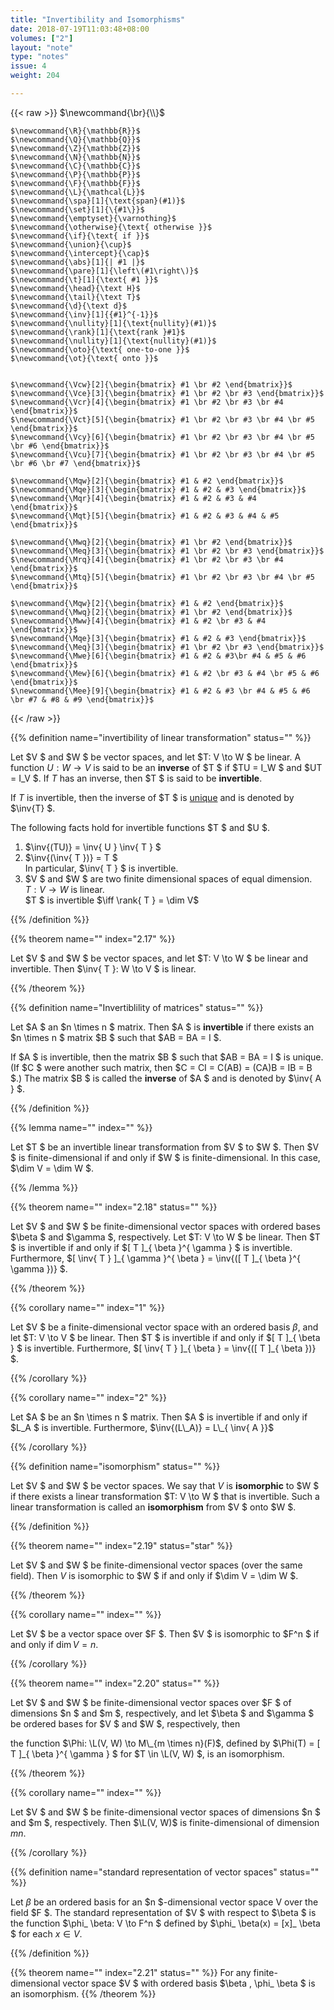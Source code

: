```yaml
---
title: "Invertibility and Isomorphisms"
date: 2018-07-19T11:03:48+08:00
volumes: ["2"]
layout: "note"
type: "notes"
issue: 4
weight: 204

---
```


<!--more-->

<div class="latex-macros">
  {{< raw >}}
    $\newcommand{\br}{\\}$

    $\newcommand{\R}{\mathbb{R}}$
    $\newcommand{\Q}{\mathbb{Q}}$
    $\newcommand{\Z}{\mathbb{Z}}$
    $\newcommand{\N}{\mathbb{N}}$
    $\newcommand{\C}{\mathbb{C}}$
    $\newcommand{\P}{\mathbb{P}}$
    $\newcommand{\F}{\mathbb{F}}$
    $\newcommand{\L}{\mathcal{L}}$
    $\newcommand{\spa}[1]{\text{span}(#1)}$
    $\newcommand{\set}[1]{\{#1\}}$
    $\newcommand{\emptyset}{\varnothing}$
    $\newcommand{\otherwise}{\text{ otherwise }}$
    $\newcommand{\if}{\text{ if }}$
    $\newcommand{\union}{\cup}$
    $\newcommand{\intercept}{\cap}$
    $\newcommand{\abs}[1]{| #1 |}$
    $\newcommand{\pare}[1]{\left\(#1\right\)}$
    $\newcommand{\t}[1]{\text{ #1 }}$
    $\newcommand{\head}{\text H}$
    $\newcommand{\tail}{\text T}$
    $\newcommand{\d}{\text d}$
    $\newcommand{\inv}[1]{{#1}^{-1}}$
    $\newcommand{\nullity}[1]{\text{nullity}(#1)}$
    $\newcommand{\rank}[1]{\text{rank }#1}$
    $\newcommand{\nullity}[1]{\text{nullity}(#1)}$
    $\newcommand{\oto}{\text{ one-to-one }}$
    $\newcommand{\ot}{\text{ onto }}$


    $\newcommand{\Vcw}[2]{\begin{bmatrix} #1 \br #2 \end{bmatrix}}$
    $\newcommand{\Vce}[3]{\begin{bmatrix} #1 \br #2 \br #3 \end{bmatrix}}$
    $\newcommand{\Vcr}[4]{\begin{bmatrix} #1 \br #2 \br #3 \br #4 \end{bmatrix}}$
    $\newcommand{\Vct}[5]{\begin{bmatrix} #1 \br #2 \br #3 \br #4 \br #5 \end{bmatrix}}$
    $\newcommand{\Vcy}[6]{\begin{bmatrix} #1 \br #2 \br #3 \br #4 \br #5 \br #6 \end{bmatrix}}$
    $\newcommand{\Vcu}[7]{\begin{bmatrix} #1 \br #2 \br #3 \br #4 \br #5 \br #6 \br #7 \end{bmatrix}}$

    $\newcommand{\Mqw}[2]{\begin{bmatrix} #1 & #2 \end{bmatrix}}$
    $\newcommand{\Mqe}[3]{\begin{bmatrix} #1 & #2 & #3 \end{bmatrix}}$
    $\newcommand{\Mqr}[4]{\begin{bmatrix} #1 & #2 & #3 & #4 \end{bmatrix}}$
    $\newcommand{\Mqt}[5]{\begin{bmatrix} #1 & #2 & #3 & #4 & #5 \end{bmatrix}}$

    $\newcommand{\Mwq}[2]{\begin{bmatrix} #1 \br #2 \end{bmatrix}}$
    $\newcommand{\Meq}[3]{\begin{bmatrix} #1 \br #2 \br #3 \end{bmatrix}}$
    $\newcommand{\Mrq}[4]{\begin{bmatrix} #1 \br #2 \br #3 \br #4 \end{bmatrix}}$
    $\newcommand{\Mtq}[5]{\begin{bmatrix} #1 \br #2 \br #3 \br #4 \br #5 \end{bmatrix}}$

    $\newcommand{\Mqw}[2]{\begin{bmatrix} #1 & #2 \end{bmatrix}}$
    $\newcommand{\Mwq}[2]{\begin{bmatrix} #1 \br #2 \end{bmatrix}}$
    $\newcommand{\Mww}[4]{\begin{bmatrix} #1 & #2 \br #3 & #4 \end{bmatrix}}$
    $\newcommand{\Mqe}[3]{\begin{bmatrix} #1 & #2 & #3 \end{bmatrix}}$
    $\newcommand{\Meq}[3]{\begin{bmatrix} #1 \br #2 \br #3 \end{bmatrix}}$
    $\newcommand{\Mwe}[6]{\begin{bmatrix} #1 & #2 & #3\br #4 & #5 & #6 \end{bmatrix}}$
    $\newcommand{\Mew}[6]{\begin{bmatrix} #1 & #2 \br #3 & #4 \br #5 & #6 \end{bmatrix}}$
    $\newcommand{\Mee}[9]{\begin{bmatrix} #1 & #2 & #3 \br #4 & #5 & #6 \br #7 & #8 & #9 \end{bmatrix}}$
  {{< /raw >}}
</div>

{{% definition name="invertibility of linear transformation" status="" %}}

Let $V $ and $W $ be vector spaces, and let $T: V \to W $ be linear. A function $U: W \to V$ is said to be an **inverse** of $T $ if $TU = I\_W $ and $UT = I\_V $. If $T$ has an inverse, then $T $ is said to be **invertible**.

If $T$ is invertible, then the inverse of $T $ is <u>unique</u> and is denoted by $\inv{T} $.

The following facts hold for invertible functions $T $ and $U $.

1. $\inv{(TU)} = \inv{ U } \inv{ T } $
2. $\inv{(\inv{ T })} = T $ <br>
In particular, $\inv{ T } $ is invertible.
3. $V $ and $W $ are two finite dimensional spaces of equal dimension. $T: V \to W$ is linear.<br>
$T $ is invertible $\iff  \rank{ T } = \dim V$

{{% /definition %}}

{{% theorem name="" index="2.17" %}}

Let $V $ and $W $ be vector spaces, and let $T: V \to W $ be linear and invertible. Then $\inv{ T }: W \to V $ is linear.

{{% /theorem %}}

{{% definition name="Invertiblility of matrices" status="" %}}

Let $A $ an $n \times n $ matrix. Then $A $ is **invertible** if there exists an $n \times n $ matrix $B $ such that $AB = BA = I $.

If $A $ is invertible, then the matrix $B $ such that $AB = BA = I $ is unique. (If $C $ were another such matrix, then $C = CI = C(AB) = (CA)B = IB = B $.) The matrix $B $ is called the **inverse** of $A $ and is denoted by $\inv{ A } $.

{{% /definition %}}

{{% lemma name="" index="" %}}

Let $T $ be an invertible linear transformation from $V $ to $W $. Then $V $ is finite-dimensional if and only if $W $ is finite-dimensional. In this case, $\dim V = \dim W $.

{{% /lemma %}}

{{% theorem name="" index="2.18" status="" %}}

Let $V $ and $W $ be finite-dimensional vector spaces with ordered bases $\beta $ and $\gamma $, respectively. Let $T: V \to W $ be linear. Then $T $ is invertible if and only if $[ T ]\_{ \beta }^{ \gamma } $ is invertible. Furthermore, $[ \inv{ T } ]\_{ \gamma }^{ \beta } = \inv{([ T ]\_{ \beta }^{ \gamma })} $.

{{% /theorem %}}

{{% corollary name="" index="1" %}}

Let $V $ be a finite-dimensional vector space with an ordered basis $\beta$, and let $T: V \to V $ be linear. Then $T $ is invertible if and only if $[ T ]\_{ \beta } $ is invertible. Furthermore, $[ \inv{ T } ]\_{ \beta } = \inv{([ T ]\_{ \beta })} $.

{{% /corollary %}}

{{% corollary name="" index="2" %}}

Let $A $ be an $n \times n $ matrix. Then $A $ is invertible if and only if $L\_A $ is invertible. Furthermore, $\inv{(L\_A)} = L\_{ \inv{ A }}$

{{% /corollary %}}

{{% definition name="isomorphism" status="" %}}

Let $V $ and $W $ be vector spaces. We say that $V$ is **isomorphic** to $W $ if there exists a linear transformation $T: V \to W $ that is invertible. Such a linear transformation is called an **isomorphism** from $V $ onto $W $.

{{% /definition %}}

{{% theorem name="" index="2.19" status="star" %}}

Let $V $ and $W $ be finite-dimensional vector spaces (over the same field). Then $V$ is isomorphic to $W $ if and only if $\dim V = \dim W $.

{{% /theorem %}}

{{% corollary name="" index="" %}}

Let $V $ be a vector space over $F $. Then $V $ is isomorphic to $F^n $ if and only if $\dim V = n$.

{{% /corollary %}}

{{% theorem name="" index="2.20" status="" %}}

Let $V $ and $W $ be finite-dimensional vector spaces over $F $ of dimensions $n $ and $m $, respectively, and let $\beta $ and $\gamma $ be ordered bases for $V $ and $W $, respectively, then

the function $\Phi: \L(V, W) \to M\_{m \times n}(F)$, defined by $\Phi(T) = [ T ]\_{ \beta }^{ \gamma } $ for $T \in \L(V, W) $, is an isomorphism.

{{% /theorem %}}

{{% corollary name="" index="" %}}

Let $V $ and $W $ be finite-dimensional vector spaces of dimensions $n $ and $m $, respectively. Then $\L(V, W)$ is finite-dimensional of dimension $mn$.

{{% /corollary %}}

{{% definition name="standard representation of vector spaces" status="" %}}

Let $\beta$ be an ordered basis for an $n $-dimensional vector space V over the field $F $. The standard representation of $V $ with respect to $\beta $ is the function $\phi\_ \beta: V \to F^n $ defined by $\phi\_ \beta(x) = [x]\_ \beta $ for each $x \in V$.

{{% /definition %}}

{{% theorem name="" index="2.21" status="" %}}
For any finite-dimensional vector space $V $ with ordered basis $\beta , \phi\_ \beta $ is an isomorphism.
{{% /theorem %}}

